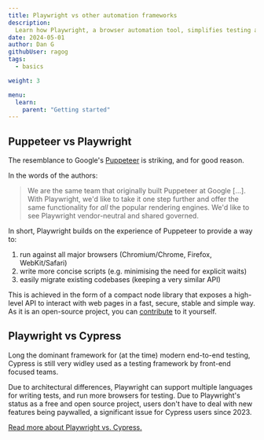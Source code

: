```yaml
---
title: Playwright vs other automation frameworks
description: 
  Learn how Playwright, a browser automation tool, simplifies testing across Chrome, Firefox, and WebKit. Start building more reliable web applications today.
date: 2024-05-01
author: Dan G
githubUser: ragog
tags:
  - basics

weight: 3

menu:
  learn:
    parent: "Getting started"
---
```



## Puppeteer vs Playwright

The resemblance to Google's [Puppeteer](https://developer.chrome.com/docs/puppeteer) is striking, and for good reason.

In the words of the authors:

> We are the same team that originally built Puppeteer at Google [...]. With Playwright, we'd like to take it one step further and offer the same functionality for *all* the popular rendering engines. We'd like to see Playwright vendor-neutral and shared governed.

In short, Playwright builds on the experience of Puppeteer to provide a way to:
1. run against all major browsers (Chromium/Chrome, Firefox, WebKit/Safari)
2. write more concise scripts (e.g. minimising the need for explicit waits)
3. easily migrate existing codebases (keeping a very similar API)

This is achieved in the form of a compact node library that exposes a high-level API to interact with web pages in a fast, secure, stable and simple way. As it is an open-source project, you can [contribute](https://github.com/microsoft/playwright/blob/master/CONTRIBUTING.md) to it yourself.

## Playwright vs Cypress
Long the dominant framework for (at the time) modern end-to-end testing, Cypress is still very widley used as a testing framework by front-end focused teams. 

Due to architectural differences, Playwright can support multiple languages for writing tests, and run more browsers for testing. Due to Playwright's status as a free and open source project, users don't have to deal with new features being paywalled, a significant issue for Cypress users since 2023.

[Read more about Playwright vs. Cypress.](https://www.checklyhq.com/learn/playwright/playwright-vs-cypress/)
